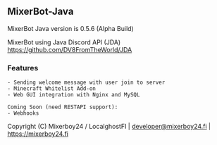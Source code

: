 ## MixerBot-Java
MixerBot Java version is 0.5.6 (Alpha Build)    

MixerBot using Java Discord API (JDA)
https://github.com/DV8FromTheWorld/JDA       

### Features
```
- Sending welcome message with user join to server 
- Minecraft Whitelist Add-on
- Web GUI integration with Nginx and MySQL

Coming Soon (need RESTAPI support):
- Webhooks
```


Copyright (C) Mixerboy24 / LocalghostFI | developer@mixerboy24.fi | https://mixerboy24.fi
